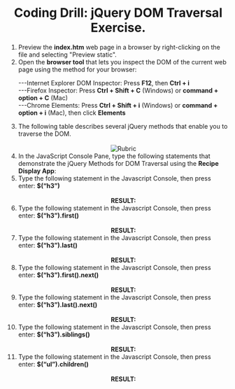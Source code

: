 <center><h1>Coding Drill:  jQuery DOM Traversal Exercise.</h1></center>

<ol>
<li>Preview the <b>index.htm</b> web page in a browser by right-clicking on the file and selecting "Preview static".  </li>
<li>Open the <b>browser tool</b> that lets you inspect the DOM of the current web page using the method for your browser:

---Internet Explorer DOM Inspector:  Press <b>F12</b>, then <b>Ctrl + i</b><br>
---Firefox Inspector:  Press <b>Ctrl + Shift + C</b> (Windows) or <b>command + option + C</b> (Mac)<br>
---Chrome Elements:  Press <b>Ctrl + Shift + i</b> (Windows) or <b>command + option + i</b> (Mac), then click <b>Elements</b><br>
</li>
<li>
The following table describes several jQuery methods that enable you to traverse the DOM.<br><br>
<center>
<img src=".guides/img/jqueryDOMTraversal.png" alt="Rubric" />
</center>

</li>
<li>
In the JavaScript Console Pane, type the following statements that demonstrate the jQuery Methods for DOM Traversal using the <b>Recipe Display App</b>:
</li>

<li>
Type the following statement in the Javascript Console, then press enter:  <b>$(“h3”)</b>
<br><br><center> <b>RESULT:</b></center><center>
<img src=".guides/img/trav1.png" alt="" /></center>
</li>

<li>
Type the following statement in the Javascript Console, then press enter:  <b>$(“h3”).first()</b>
<br><br><center><b>RESULT:</b></center><center>
<img src=".guides/img/trav2.png" alt="" /></center>
</li>
<li>
Type the following statement in the Javascript Console, then press enter:  <b>$(“h3”).last()</b>
<br><br><center><b>RESULT:</b></center><center>
<img src=".guides/img/trav3.png" alt="" /></center>
</li>

<li>
Type the following statement in the Javascript Console, then press enter: <b>$(“h3”).first().next()</b>
<br><br><center><b>RESULT:</b></center><center>
<img src=".guides/img/trav4.png" alt="" /></center>
</li>

<li>
Type the following statement in the Javascript Console, then press enter:  <b>$(“h3”).last().next()</b>
<br><br><center><b>RESULT:</b></center><center>
<img src=".guides/img/trav5.png" alt="" /></center>
</li>

<li>
Type the following statement in the Javascript Console, then press enter:  <b>$(“h3”).siblings()</b>
<br><br><center><b>RESULT:</b></center><center>
<img src=".guides/img/trav6.png" alt="" /></center>
</li>

<li>
Type the following statement in the Javascript Console, then press enter:  <b>$(“ul”).children()</b>
<br><br><center><b>RESULT:</b></center><center>
<img src=".guides/img/trav7.png" alt="" /></center>
</li>
</ol> 
  



